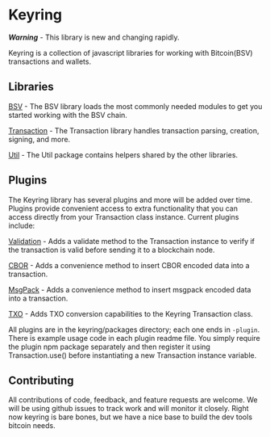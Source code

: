 # Keyring

***Warning*** - This library is new and changing rapidly.

Keyring is a collection of javascript libraries for working with Bitcoin(BSV) transactions and wallets.

## Libraries

[BSV](https://github.com/BitbossIO/keyring/tree/master/packages/bsv) - The BSV library loads the most commonly needed modules to get you started working with the BSV chain.

[Transaction](https://github.com/BitbossIO/keyring/tree/master/packages/transaction) - The Transaction library handles transaction parsing, creation, signing, and more.

[Util](https://github.com/BitbossIO/keyring/tree/master/packages/util) - The Util package contains helpers shared by the other libraries.

## Plugins

The Keyring library has several plugins and more will be added over time.  Plugins provide convenient access to extra functionality that you can access directly from your Transaction class instance. Current plugins include:


[Validation](https://github.com/BitbossIO/keyring/tree/master/packages/validation-plugin) - Adds a validate method to the Transaction instance to verify if the transaction is valid before sending it to a blockchain node.

[CBOR](https://github.com/BitbossIO/keyring/tree/master/packages/cbor-plugin) - Adds a convenience method to insert CBOR encoded data into a transaction.

[MsgPack](https://github.com/BitbossIO/keyring/tree/master/packages/msgpack-plugin) - Adds a convenience method to insert msgpack encoded data into a transaction.

[TXO](https://github.com/BitbossIO/keyring/tree/master/packages/txo-plugin) - Adds TXO conversion capabilities to the Keyring Transaction class.

All plugins are in the keyring/packages directory; each one ends in `-plugin`.  There is example usage code in each plugin readme file.  You simply require the plugin npm package separately and then register it using Transaction.use() before instantiating a new Transaction instance variable.


## Contributing

All contributions of code, feedback, and feature requests are welcome. We will be using github issues to track work and will monitor it closely. Right now keyring is bare bones, but we have a nice base to build the dev tools bitcoin needs.
